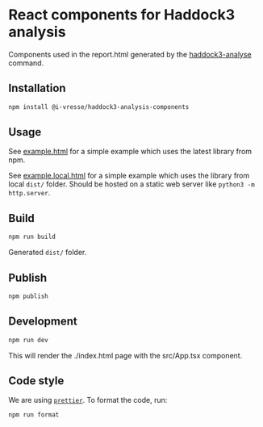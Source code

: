 # React components for Haddock3 analysis

Components used in the report.html generated by the [haddock3-analyse](https://github.com/haddocking/haddock3/blob/main/src/haddock/clis/cli_analyse.py) command.

## Installation

```bash
npm install @i-vresse/haddock3-analysis-components
```

## Usage

See [example.html](example.html) for a simple example which uses the latest library from npm.

See [example.local.html](example.local.html) for a simple example which uses the library from local `dist/` folder.
Should be hosted on a static web server like `python3 -m http.server`.

## Build

```bash
npm run build
```

Generated `dist/` folder.

## Publish

```bash
npm publish
```

## Development

```bash
npm run dev
```

This will render the ./index.html page with the src/App.tsx component.

## Code style

We are using [`prettier`](https://prettier.io). To format the code, run:

```bash
npm run format
```
